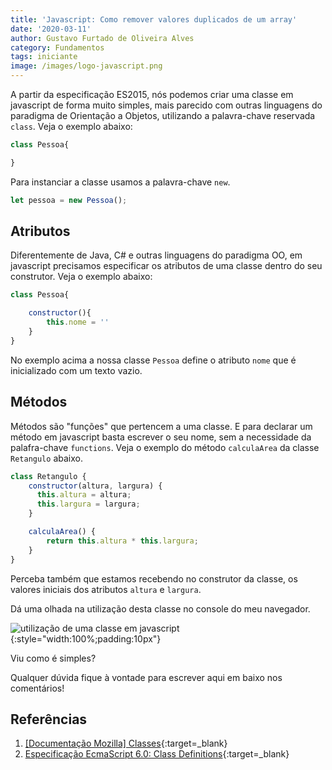 ```yaml
---
title: 'Javascript: Como remover valores duplicados de um array'
date: '2020-03-11'
author: Gustavo Furtado de Oliveira Alves
category: Fundamentos
tags: iniciante
image: /images/logo-javascript.png
---
```


A partir da especificação ES2015, nós podemos criar uma classe em javascript de forma muito simples,
mais parecido com outras linguagens do paradigma de Orientação a Objetos,
utilizando a palavra-chave reservada `class`. Veja o exemplo abaixo:

```javascript
class Pessoa{

}
```

Para instanciar a classe usamos a palavra-chave `new`.

```javascript
let pessoa = new Pessoa();
```

## Atributos

Diferentemente de Java, C# e outras linguagens do paradigma OO,
em javascript precisamos especificar os atributos de uma classe dentro do seu construtor.
Veja o exemplo abaixo:

```javascript
class Pessoa{

    constructor(){
        this.nome = ''
    }
}
```

No exemplo acima a nossa classe `Pessoa` define o atributo `nome` que é inicializado com um texto vazio.

## Métodos

Métodos são "funções" que pertencem a uma classe.
E para declarar um método em javascript basta escrever o seu nome, sem a necessidade da palafra-chave `functions`. Veja o exemplo do método `calculaArea` da classe `Retangulo` abaixo.

```javascript
class Retangulo {
    constructor(altura, largura) {
      this.altura = altura;
      this.largura = largura;
    }

    calculaArea() {  
        return this.altura * this.largura;  
    }
}
```

Perceba também que estamos recebendo no construtor da classe, os valores iniciais dos atributos `altura` e `largura`.

Dá uma olhada na utilização desta classe no console do meu navegador.

![utilização de uma classe em javascript](/images/classe-em-javascript.gif){:style="width:100%;padding:10px"}

Viu como é simples?

Qualquer dúvida fique à vontade para escrever aqui em baixo nos comentários!

## Referências

1. [[Documentação Mozilla] Classes](https://developer.mozilla.org/en-US/docs/Web/JavaScript/Reference/Classes){:target=\_blank}
2. [Especificação EcmaScript 6.0: Class Definitions](https://www.ecma-international.org/ecma-262/6.0/#sec-class-definitions){:target=\_blank}